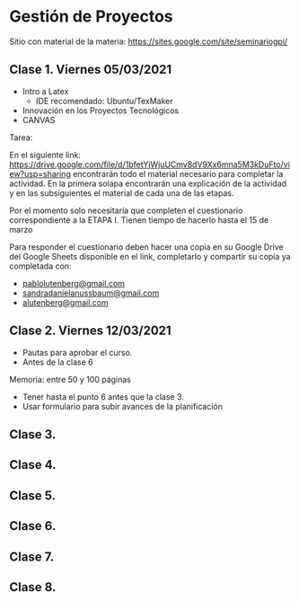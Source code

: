 # Gestión de Proyectos

Sitio con material de la materia: https://sites.google.com/site/seminariogpi/

## Clase 1. Viernes 05/03/2021

- Intro a Latex
	- IDE recomendado: Ubuntu/TexMaker
- Innovación en los Proyectos Tecnológicos
- CANVAS

Tarea:

En el siguiente link:    https://drive.google.com/file/d/1bfetYjWjuUCmv8dV9Xx6mna5M3kDuFto/view?usp=sharing                        encontrarán todo el material necesario para completar la actividad. En la primera solapa encontrarán una explicación de la actividad y en las subsiguientes el material de cada una de las etapas.

Por el momento solo necesitaría que completen el cuestionario correspondiente a la ETAPA I.  Tienen tiempo de hacerlo hasta el 15 de marzo

Para responder el cuestionario deben hacer una copia en su Google Drive del Google Sheets disponible en el link, completarlo y compartir su copia ya completada con:
- pablolutenberg@gmail.com
- sandradanielanussbaum@gmail.com
- alutenberg@gmail.com

## Clase 2. Viernes 12/03/2021

- Pautas para aprobar el curso.
- Antes de la clase 6 

Memoria: entre 50 y 100 páginas

- Tener hasta el punto 6 antes que la clase 3.
- Usar formulario para subir avances de la planificación

## Clase 3. 

## Clase 4. 

## Clase 5. 

## Clase 6. 

## Clase 7. 

## Clase 8. 